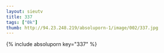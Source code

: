 ```yaml
--- 
layout: sieutv
title: 337
tags: ["0k"]
thumb: http://94.23.248.219/absoluporn-1/image/002/337.jpg
---
```

{% include absoluporn key="337" %} 
